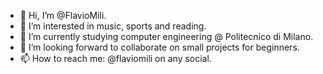 - 👋 Hi, I’m @FlavioMili.
- 👀 I’m interested in music, sports and reading.
- 🌱 I’m currently studying computer engineering @ Politecnico di Milano. 
- 💞️ I’m looking forward to collaborate on small projects for beginners.
- 📫 How to reach me: @flaviomili on any social.

<!---
FlavioMili/FlavioMili is a ✨ special ✨ repository because its `README.md` (this file) appears on your GitHub profile.
You can click the Preview link to take a look at your changes.
--->

